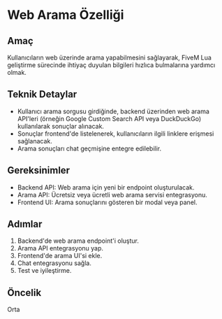 # Web Arama Özelliği

## Amaç
Kullanıcıların web üzerinde arama yapabilmesini sağlayarak, FiveM Lua geliştirme sürecinde ihtiyaç duyulan bilgileri hızlıca bulmalarına yardımcı olmak.

## Teknik Detaylar
- Kullanıcı arama sorgusu girdiğinde, backend üzerinden web arama API'leri (örneğin Google Custom Search API veya DuckDuckGo) kullanılarak sonuçlar alınacak.
- Sonuçlar frontend'de listelenerek, kullanıcıların ilgili linklere erişmesi sağlanacak.
- Arama sonuçları chat geçmişine entegre edilebilir.

## Gereksinimler
- Backend API: Web arama için yeni bir endpoint oluşturulacak.
- Arama API: Ücretsiz veya ücretli web arama servisi entegrasyonu.
- Frontend UI: Arama sonuçlarını gösteren bir modal veya panel.

## Adımlar
1. Backend'de web arama endpoint'i oluştur.
2. Arama API entegrasyonu yap.
3. Frontend'de arama UI'si ekle.
4. Chat entegrasyonu sağla.
5. Test ve iyileştirme.

## Öncelik
Orta
